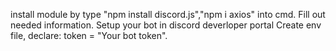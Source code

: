 install module by type "npm install discord.js","npm i axios" into cmd.
Fill out needed information.
Setup your bot in discord deverloper portal
Create env file, declare: token = "Your bot token".
